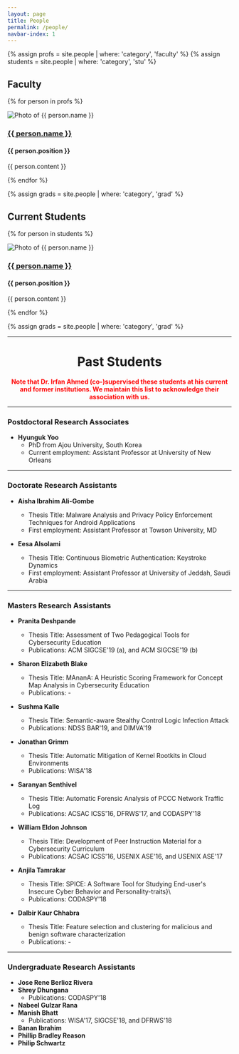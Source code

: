 ```yaml
---
layout: page
title: People
permalink: /people/
navbar-index: 1
---
```


{% assign profs = site.people | where: 'category', 'faculty' %}
{% assign students = site.people | where: 'category', 'stu' %}

## Faculty

{% for person in profs %}

<section class="profile">
  <img src="/assets/img/people/{{ person.photo }}.jpg" alt="Photo of {{ person.name }}">
  <div class="info">
    <a href="{{ person.website }}"><h3>{{ person.name }}</h3></a>
    <h4>{{ person.position }}</h4>
    <p>{{ person.content }}</p>
  </div>
</section>

{% endfor %}

{% assign grads = site.people | where: 'category', 'grad' %}

## Current Students

{% for person in students %}

<section class="profile">
  <img src="/assets/img/people/{{ person.photo }}.jpg" alt="Photo of {{ person.name }}">
  <div class="info">
    <a href="{{ person.website }}"><h3>{{ person.name }}</h3></a>
    <h4>{{ person.position }}</h4>
    <p>{{ person.content }}</p>
  </div>
</section>

{% endfor %}

{% assign grads = site.people | where: 'category', 'grad' %}

-------------------------------
<h1><center>Past Students</center></h1>
<center><font color="red"><b><p>Note that Dr. Irfan Ahmed (co-)supervised these students at his current and former institutions. We maintain this list to acknowledge their association with us.
    </p></b></font></center>
    
-------------------------------
### Postdoctoral Research Associates
* **Hyunguk Yoo**
	- PhD from Ajou University, South Korea
	- Current employment: Assistant Professor at University of New Orleans
	
-------------------------------

### Doctorate Research Assistants
* **Aisha Ibrahim Ali-Gombe**
	- Thesis Title: Malware Analysis and Privacy Policy Enforcement Techniques for Android Applications
	- First employment: Assistant Professor at Towson University, MD
	
* **Eesa Alsolami**
	- Thesis Title: Continuous Biometric Authentication: Keystroke Dynamics
	- First employment: Assistant Professor at University of Jeddah, Saudi Arabia



-------------------------------

### Masters Research Assistants

* **Pranita Deshpande**
	- Thesis Title: Assessment of Two Pedagogical Tools for Cybersecurity Education
	- Publications: ACM SIGCSE'19 (a), and ACM SIGCSE'19 (b)

* **Sharon Elizabeth Blake**
	- Thesis Title: MAnanA: A Heuristic Scoring Framework for Concept Map Analysis in Cybersecurity Education
	- Publications: -

* **Sushma Kalle**
	- Thesis Title: Semantic-aware Stealthy Control Logic Infection Attack
	- Publications: NDSS BAR'19, and DIMVA'19
	
* **Jonathan Grimm**
	- Thesis Title: Automatic Mitigation of Kernel Rootkits in Cloud Environments
	- Publications: WISA'18 
	
* **Saranyan Senthivel**
	- Thesis Title: Automatic Forensic Analysis of PCCC Network Traffic Log
	- Publications: ACSAC ICSS'16, DFRWS'17, and CODASPY'18
	
* **William Eldon Johnson**
	- Thesis Title: Development of Peer Instruction Material for a Cybersecurity Curriculum
	- Publications: ACSAC ICSS'16, USENIX ASE'16, and USENIX ASE'17
	
* **Anjila Tamrakar**
	- Thesis Title: SPICE: A Software Tool for Studying End-user's Insecure Cyber Behavior and Personality-traits}\\
	- Publications: CODASPY'18

* **Dalbir Kaur Chhabra**
	- Thesis Title: Feature selection and clustering for malicious and benign software characterization
	- Publications: -


------------------------------------

### Undergraduate Research Assistants

* **Jose Rene Berlioz Rivera**
* **Shrey Dhungana**
	- Publications: CODASPY'18 
* **Nabeel Gulzar Rana**
* **Manish Bhatt**
	- Publications: WISA'17, SIGCSE'18, and DFRWS'18
* **Banan Ibrahim**
* **Phillip Bradley Reason**
* **Philip Schwartz**